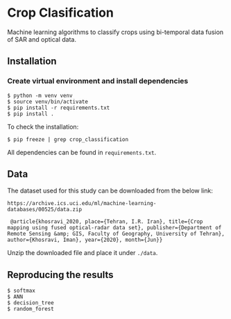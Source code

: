 # Crop Clasification
Machine learning algorithms to classify crops using bi-temporal data fusion of SAR and optical data.

## Installation
### Create virtual environment and install dependencies
```
$ python -m venv venv
$ source venv/bin/activate
$ pip install -r requirements.txt
$ pip install .
```
To check the installation:
```
$ pip freeze | grep crop_classification
```

All dependencies can be found in `requirements.txt`.

## Data
The dataset used for this study can be downloaded from the below link:
```
https://archive.ics.uci.edu/ml/machine-learning-databases/00525/data.zip

 @article{khosravi_2020, place={Tehran, I.R. Iran}, title={Crop mapping using fused optical-radar data set}, publisher={Department of Remote Sensing &amp; GIS, Faculty of Geography, University of Tehran}, author={Khosravi, Iman}, year={2020}, month={Jun}} 
```
Unzip the downloaded file and place it under `./data`.

## Reproducing the results
```
$ softmax
$ ANN
$ decision_tree
$ random_forest
```